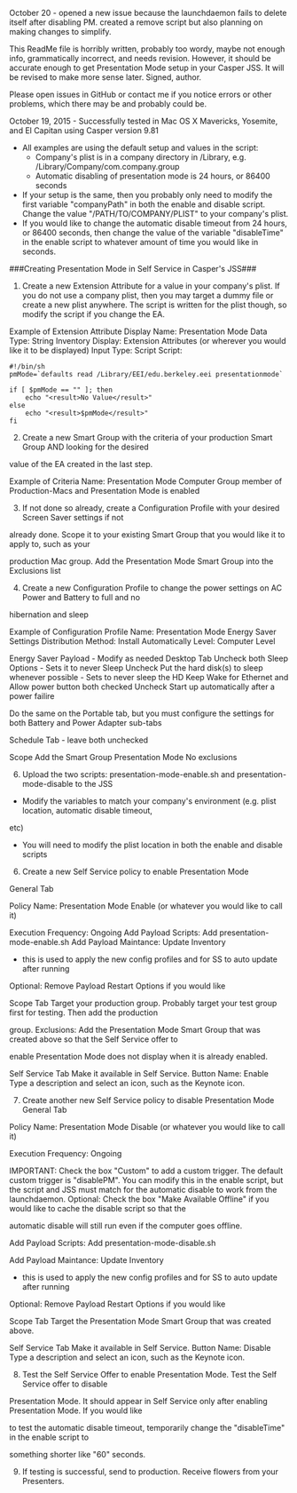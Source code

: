 October 20 - opened a new issue because the launchdaemon fails to delete itself after disabling PM. created a remove script but also planning on making changes to simplify.

This ReadMe file is horribly written, probably too wordy, maybe not enough info, grammatically incorrect, and needs revision. However, it should be accurate enough to get Presentation Mode setup in your Casper JSS. It will be revised to make more sense later. Signed, author.

Please open issues in GitHub or contact me if you notice errors or other problems, which there may be and probably could be.

October 19, 2015 - Successfully tested in Mac OS X Mavericks, Yosemite, and El Capitan using Casper version 9.81

- All examples are using the default setup and values in the script:
   - Company's plist is in a company directory in /Library, e.g. /Library/Company/com.company.group
   - Automatic disabling of presentation mode is 24 hours, or 86400 seconds
- If your setup is the same, then you probably only need to modify the first variable "companyPath" in both the enable and disable script. Change the value "/PATH/TO/COMPANY/PLIST" to your company's plist.
- If you would like to change the automatic disable timeout from 24 hours, or 86400 seconds, then change the value of the variable "disableTime" in the enable script to whatever amount of time you would like in seconds.

###Creating Presentation Mode in Self Service in Casper's JSS###

1. Create a new Extension Attribute for a value in your company's plist. If you do not use a company plist, then you may target a dummy file or create a new plist anywhere. The script is written for the plist though, so modify the script if you change the EA.

Example of Extension Attribute
Display Name: Presentation Mode
Data Type: String
Inventory Display: Extension Attributes (or wherever you would like it to be displayed)
Input Type: Script
Script:

```
#!/bin/sh
pmMode=`defaults read /Library/EEI/edu.berkeley.eei presentationmode`

if [ $pmMode == "" ]; then
	echo "<result>No Value</result>"
else
	echo "<result>$pmMode</result>"
fi
```

2. Create a new Smart Group with the criteria of your production Smart Group AND looking for the desired 

value of the EA created in the last step.

Example of Criteria
Name: Presentation Mode
Computer Group member of Production-Macs
and
Presentation Mode is enabled

3. If not done so already, create a Configuration Profile with your desired Screen Saver settings if not 

already done. Scope it to your existing Smart Group that you would like it to apply to, such as your 

production Mac group. Add the Presentation Mode Smart Group into the Exclusions list

4. Create a new Configuration Profile to change the power settings on AC Power and Battery to full and no 

hibernation and sleep

Example of Configuration Profile
Name: Presentation Mode Energy Saver Settings
Distribution Method: Install Automatically
Level: Computer Level

Energy Saver Payload - Modify as needed
Desktop Tab
Uncheck both Sleep Options - Sets it to never Sleep
Uncheck Put the hard disk(s) to sleep whenever possible - Sets to never sleep the HD
Keep Wake for Ethernet and Allow power button both checked
Uncheck Start up automatically after a power failire

Do the same on the Portable tab, but you must configure the settings for both Battery and Power Adapter sub-tabs

Schedule Tab - leave both unchecked

Scope
Add the Smart Group Presentation Mode
No exclusions


6. Upload the two scripts: presentation-mode-enable.sh and presentation-mode-disable to the JSS

- Modify the variables to match your company's environment (e.g. plist location, automatic disable timeout, 

etc)
- You will need to modify the plist location in both the enable and disable scripts



6. Create a new Self Service policy to enable Presentation Mode

General Tab

Policy Name: Presentation Mode Enable (or whatever you would like to call it)

Execution Frequency: Ongoing
Add Payload Scripts: Add presentation-mode-enable.sh
Add Payload Maintance: Update Inventory
- this is used to apply the new config profiles and for SS to auto update after running

Optional: Remove Payload Restart Options if you would like

Scope Tab
Target your production group. Probably target your test group first for testing. Then add the production 

group.
Exclusions: Add the Presentation Mode Smart Group that was created above so that the Self Service offer to 

enable Presentation Mode does not display when it is already enabled.

Self Service Tab
Make it available in Self Service.
Button Name: Enable
Type a description and select an icon, such as the Keynote icon.



7. Create another new Self Service policy to disable Presentation Mode
General Tab

Policy Name: Presentation Mode Disable (or whatever you would like to call it)

Execution Frequency: Ongoing

IMPORTANT: Check the box "Custom" to add a custom trigger. The default custom trigger is "disablePM". You can modify this in the enable script, but the script and JSS must match for the automatic disable to work from the launchdaemon.
Optional: Check the box "Make Available Offline" if you would like to cache the disable script so that the 

automatic disable will still run even if the computer goes offline.

Add Payload Scripts: Add presentation-mode-disable.sh

Add Payload Maintance: Update Inventory
- this is used to apply the new config profiles and for SS to auto update after running

Optional: Remove Payload Restart Options if you would like

Scope Tab
Target the Presentation Mode Smart Group that was created above.

Self Service Tab
Make it available in Self Service.
Button Name: Disable
Type a description and select an icon, such as the Keynote icon.



8. Test the Self Service Offer to enable Presentation Mode. Test the Self Service offer to disable 

Presentation Mode. It should appear in Self Service only after enabling Presentation Mode. If you would like 

to test the automatic disable timeout, temporarily change the "disableTime" in the enable script to 

something shorter like "60" seconds.

9. If testing is successful, send to production. Receive flowers from your Presenters.
